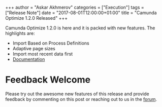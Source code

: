 +++
author = "Askar Akhmerov"
categories = ["Execution"]
tags = ["Release Note"]
date = "2017-08-01T12:00:00+01:00"
title = "Camunda Optimize 1.2.0 Released"
+++

Camunda Optimize 1.2.0 is here and it is packed with new features. The highlights are:

* Import Based on Process Definitions
* Adaptive page sizes
* Import most recent data first
* [Documentation](https://docs.camunda.org/optimize/)

# Feedback Welcome

Please try out the awesome new features of this release and provide feedback by commenting on this post or reaching out to us in the [forum](https://forum.camunda.org/).

